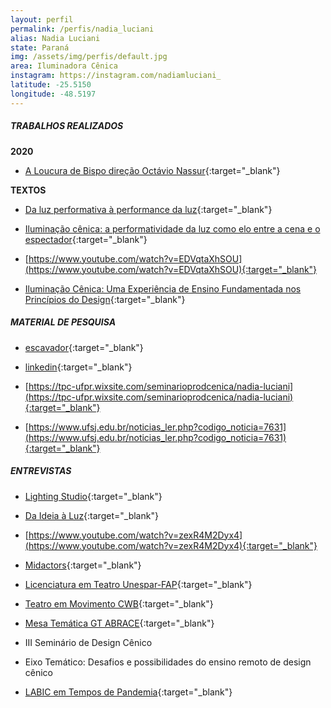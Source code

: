 ```yaml
---
layout: perfil
permalink: /perfis/nadia_luciani
alias: Nadia Luciani
state: Paraná
img: /assets/img/perfis/default.jpg
area: Iluminadora Cênica
instagram: https://instagram.com/nadiamluciani_
latitude: -25.5150
longitude: -48.5197
---
```


##### **TRABALHOS REALIZADOS**

**2020**

- [A Loucura de Bispo direção Octávio Nassur](https://www.youtube.com/watch?v=W6xi1pdcJlI){:target="_blank"}

**TEXTOS**

- [Da luz performativa à performance da luz]( https://www.publionline.iar.unicamp.br/index.php/abrace/article/download/2841/2978){:target="_blank"}

- [Iluminação cênica: a performatividade da luz como elo entre a cena e o espectador](https://www.teses.usp.br/teses/disponiveis/27/27156/tde-02032021-131705/pt-br.php){:target="_blank"}

- [https://www.youtube.com/watch?v=EDVqtaXhSOU](https://www.youtube.com/watch?v=EDVqtaXhSOU){:target="_blank"}

- [Iluminação Cênica: Uma Experiência de Ensino Fundamentada nos Princípios do Design](https://www.udesc.br/arquivos/ceart/id_cpmenu/9271/2_N_DIA_MOROZ_LUCIANI___Disserta__o_15877742362888_9271.pdf){:target="_blank"}

##### **MATERIAL DE PESQUISA**

- [escavador](https://www.escavador.com/sobre/6740506/nadia-moroz-luciani){:target="_blank"}

- [linkedin](https://br.linkedin.com/in/nadia-luciani-76884914){:target="_blank"}

- [https://tpc-ufpr.wixsite.com/seminarioprodcenica/nadia-luciani](https://tpc-ufpr.wixsite.com/seminarioprodcenica/nadia-luciani){:target="_blank"}

- [https://www.ufsj.edu.br/noticias_ler.php?codigo_noticia=7631](https://www.ufsj.edu.br/noticias_ler.php?codigo_noticia=7631){:target="_blank"}

##### **ENTREVISTAS**

- [Lighting Studio](https://www.youtube.com/watch?v=6KTohUlq-M0){:target="_blank"}

- [Da Ideia à Luz](https://www.youtube.com/watch?v=vb79jLMN8NM){:target="_blank"}

- [https://www.youtube.com/watch?v=zexR4M2Dyx4](https://www.youtube.com/watch?v=zexR4M2Dyx4){:target="_blank"}

- [Midactors](https://www.youtube.com/watch?v=Ed-LmZY1QmI){:target="_blank"}

- [Licenciatura em Teatro Unespar-FAP](https://www.youtube.com/watch?v=JwV3W4bKh0M){:target="_blank"}

- [Teatro em Movimento CWB](https://www.youtube.com/watch?v=4hBADIliPcg){:target="_blank"}

- [Mesa  Temática GT ABRACE](https://www.youtube.com/watch?v=JvR66o0h5eA){:target="_blank"}

- III Seminário de Design Cênico 

- Eixo Temático: Desafios e possibilidades do ensino remoto de design cênico 

- [LABIC em Tempos de Pandemia](https://www.youtube.com/watch?v=qhrtah6XheM){:target="_blank"}